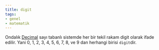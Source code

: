 ```yaml
---
title: digit
tags:
- genel
- matematik
---
```


Ondalık [Decimal](/decimal) sayı tabanlı sistemde her bir tekil rakam digit olarak ifade edilir. Yani 0, 1, 2, 3, 4, 5, 6, 7, 8, ve 9 dan herhangi birisi `digit`dir.

